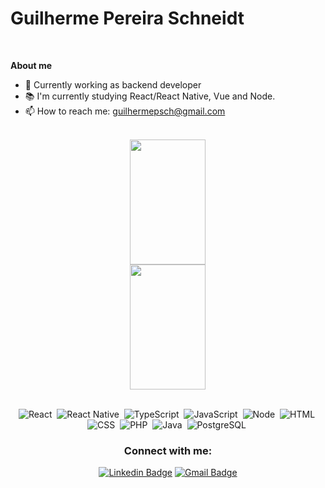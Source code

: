 <h1 >Guilherme Pereira Schneidt</h1><br />

**About me**

- 💼  Currently working as backend developer<br />
- 📚  I'm currently studying React/React Native, Vue and Node.<br />
- 📫  How to reach me: guilhermepsch@gmail.com <br/><br />

<div align='center'> 
   <img width="49%" height="200em" src="https://github-readme-stats.vercel.app/api?username=guilhermepsch&show_icons=true&theme=radical&include_all_commits=true&count_private=true"/><br/>
   <img width="49%" height="200em" src="https://github-readme-stats.vercel.app/api/top-langs/?username=guilhermepsch&layout=compact&langs_count=16&theme=radical"/>
</div>

<br />
<div align='center'>
  
 ![React](https://img.shields.io/badge/React-20232A?style=for-the-badge&logo=react&logoColor=61DAFB)&nbsp;
 ![React Native](https://img.shields.io/badge/React_Native-20232A?style=for-the-badge&logo=react&logoColor=61DAFB)&nbsp;
 ![TypeScript](https://img.shields.io/badge/TypeScript-007ACC?style=for-the-badge&logo=typescript&logoColor=white)&nbsp;
 ![JavaScript](https://img.shields.io/badge/JavaScript-F7DF1E?style=for-the-badge&logo=JavaScript&logoColor=white)&nbsp;
 ![Node](https://img.shields.io/badge/Node.js-43853D?style=for-the-badge&logo=node.js&logoColor=white)&nbsp;
 ![HTML](https://img.shields.io/badge/HTML5-E34F26?style=for-the-badge&logo=html5&logoColor=white)&nbsp;
 ![CSS](https://img.shields.io/badge/CSS3-1572B6?style=for-the-badge&logo=css3&logoColor=white)&nbsp;
 ![PHP](https://img.shields.io/badge/PHP-777BB4?style=for-the-badge&logo=php&logoColor=white)&nbsp;
 ![Java](https://img.shields.io/badge/Java-ED8B00?style=for-the-badge&logo=java&logoColor=white)&nbsp;
 ![PostgreSQL](https://img.shields.io/badge/PostgreSQL-316192?style=for-the-badge&logo=postgresql&logoColor=white)&nbsp;
   
   <h3 align="center">Connect with me:</h3>
   
 [![Linkedin Badge](https://img.shields.io/badge/-Guilherme%20Pereira%20Schneidt-blue?style=for-the-badge&logo=Linkedin&logoColor=white&link=https://www.linkedin.com/in/guilherme-pereira-schneidt-3121a8174/)](https://www.linkedin.com/in/guilherme-pereira-schneidt-3121a8174/) 
[![Gmail Badge](https://img.shields.io/badge/-guilhermepsch@gmail.com-c14438?style=for-the-badge&logo=Gmail&logoColor=white&link=mailto:guilhermepsch@gmail.com)](mailto:guilhermepsch@gmail.com) 
   
  
</div>

